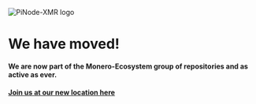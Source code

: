 ![PiNode-XMR logo](https://github.com/shermand100/pinode-xmr/blob/master/Screenshots/migrate_logo.png)
# We have moved!	
#### We are now part of the Monero-Ecosystem group of repositories and as active as ever.
#### [Join us at our new location here](https://github.com/monero-ecosystem/PiNode-XMR)
